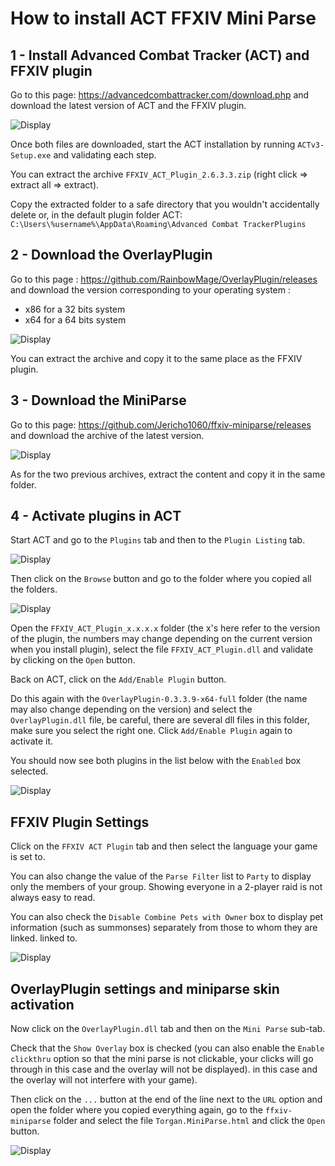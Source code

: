 # How to install ACT FFXIV Mini Parse

## 1 - Install Advanced Combat Tracker (ACT) and FFXIV plugin

Go to this page: https://advancedcombattracker.com/download.php and download the latest version of ACT and the FFXIV plugin.

![Display](https://raw.githubusercontent.com/Jericho1060/ffxiv-miniparse/main/resources/doc_download.png)

Once both files are downloaded, start the ACT installation by running `ACTv3-Setup.exe` and validating each step.

You can extract the archive `FFXIV_ACT_Plugin_2.6.3.3.zip` (right click => extract all => extract).

Copy the extracted folder to a safe directory that you wouldn't accidentally delete or, in the default plugin folder
ACT: `C:\Users\%username%\AppData\Roaming\Advanced Combat TrackerPlugins`

## 2 - Download the OverlayPlugin

Go to this page : https://github.com/RainbowMage/OverlayPlugin/releases and download the version corresponding to your operating system :

- x86 for a 32 bits system
- x64 for a 64 bits system

![Display](https://raw.githubusercontent.com/Jericho1060/ffxiv-miniparse/main/resources/doc_download_overlay.png)

You can extract the archive and copy it to the same place as the FFXIV plugin.

## 3 - Download the MiniParse

Go to this page: https://github.com/Jericho1060/ffxiv-miniparse/releases and download the archive of the latest version.

![Display](https://raw.githubusercontent.com/Jericho1060/ffxiv-miniparse/main/resources/doc_download_miniparse.png)

As for the two previous archives, extract the content and copy it in the same folder.

## 4 - Activate plugins in ACT

Start ACT and go to the `Plugins` tab and then to the `Plugin Listing` tab.

![Display](https://raw.githubusercontent.com/Jericho1060/ffxiv-miniparse/main/resources/install_act_plugins.png)

Then click on the `Browse` button and go to the folder where you copied all the folders.

![Display](https://raw.githubusercontent.com/Jericho1060/ffxiv-miniparse/main/resources/install_act_browse_dirs.png)

Open the `FFXIV_ACT_Plugin_x.x.x.x` folder (the x's here refer to the version of the plugin, the numbers may change depending on the current version when you install plugin),
select the file `FFXIV_ACT_Plugin.dll` and validate by clicking on the `Open` button.

Back on ACT, click on the `Add/Enable Plugin` button.

Do this again with the `OverlayPlugin-0.3.3.9-x64-full` folder (the name may also change depending on the version) and select the `OverlayPlugin.dll` file, be careful, there are
several dll files in this folder, make sure you select the right one. Click `Add/Enable Plugin` again to activate it.

You should now see both plugins in the list below with the `Enabled` box selected.

![Display](https://raw.githubusercontent.com/Jericho1060/ffxiv-miniparse/main/resources/install_act_plugins_enabled.png)

## FFXIV Plugin Settings

Click on the `FFXIV ACT Plugin` tab and then select the language your game is set to.

You can also change the value of the `Parse Filter` list to `Party` to display only the members of your group. Showing everyone in a 2-player raid is not always easy to read.

You can also check the `Disable Combine Pets with Owner` box to display pet information (such as summonses) separately from those to whom they are linked. linked to.

![Display](https://raw.githubusercontent.com/Jericho1060/ffxiv-miniparse/main/resources/install_act_plugins_ffxiv_settings.png)

## OverlayPlugin settings and miniparse skin activation

Now click on the `OverlayPlugin.dll` tab and then on the `Mini Parse` sub-tab.

Check that the `Show Overlay` box is checked (you can also enable the `Enable clickthru` option so that the mini parse is not clickable, your clicks will go through in this case
and the overlay will not be displayed). in this case and the overlay will not interfere with your game).

Then click on the `...` button at the end of the line next to the `URL` option and open the folder where you copied everything again, go to the `ffxiv-miniparse` folder and select
the file `Torgan.MiniParse.html` and click the `Open` button.

![Display](https://raw.githubusercontent.com/Jericho1060/ffxiv-miniparse/main/resources/install_act_plugins_overlay_settings.png)
